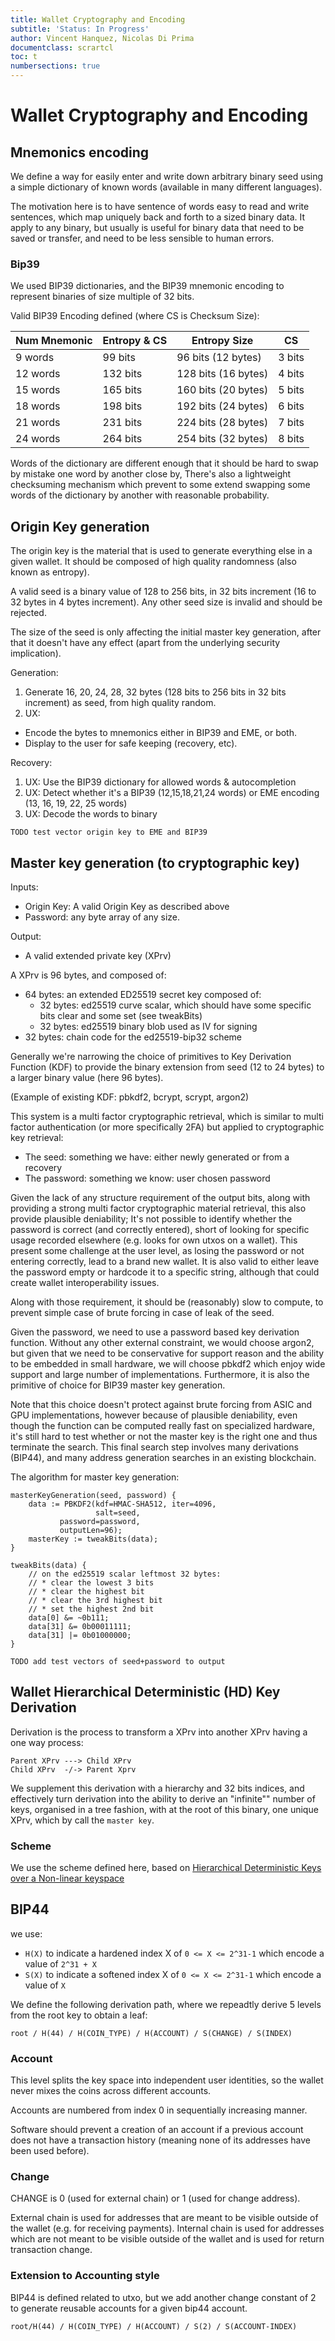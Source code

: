 ```yaml
---
title: Wallet Cryptography and Encoding
subtitle: 'Status: In Progress'
author: Vincent Hanquez, Nicolas Di Prima
documentclass: scrartcl
toc: t
numbersections: true
---
```


# Wallet Cryptography and Encoding

## Mnemonics encoding

We define a way for easily enter and write down arbitrary binary seed using a
simple dictionary of known words (available in many different languages).

The motivation here is to have sentence of words easy to read and write sentences,
which map uniquely back and forth to a sized binary data. It apply to any
binary, but usually is useful for binary data that need to be saved
or transfer, and need to be less sensible to human errors.

### Bip39

We used BIP39 dictionaries, and the BIP39 mnemonic encoding to represent
binaries of size multiple of 32 bits.

Valid BIP39 Encoding defined (where CS is Checksum Size):

| Num Mnemonic | Entropy & CS | Entropy Size        | CS     |
| ------------ | ------------ | ------------------- | ------ |
| 9 words      | 99 bits      | 96 bits (12 bytes)  | 3 bits |
| 12 words     | 132 bits     | 128 bits (16 bytes) | 4 bits |
| 15 words     | 165 bits     | 160 bits (20 bytes) | 5 bits |
| 18 words     | 198 bits     | 192 bits (24 bytes) | 6 bits |
| 21 words     | 231 bits     | 224 bits (28 bytes) | 7 bits |
| 24 words     | 264 bits     | 254 bits (32 bytes) | 8 bits |

Words of the dictionary are different enough that it should
be hard to swap by mistake one word by another close by,
There's also a lightweight checksuming mechanism which
prevent to some extend swapping some words of the dictionary
by another with reasonable probability.

## Origin Key generation

The origin key is the material that is used to generate everything else in a
given wallet. It should be composed of high quality randomness (also known as
entropy).

A valid seed is a binary value of 128 to 256 bits, in 32 bits increment (16 to
32 bytes in 4 bytes increment). Any other seed size is invalid and should be
rejected.

The size of the seed is only affecting the initial master key generation, after
that it doesn't have any effect (apart from the underlying security
implication).

Generation:

1. Generate 16, 20, 24, 28, 32 bytes (128 bits to 256 bits in 32 bits increment) as seed, from high quality random.
2. UX:
  * Encode the bytes to mnemonics either in BIP39 and EME, or both.
  * Display to the user for safe keeping (recovery, etc).

Recovery:

1. UX: Use the BIP39 dictionary for allowed words & autocompletion
2. UX: Detect whether it's a BIP39 (12,15,18,21,24 words) or EME encoding (13, 16, 19, 22, 25 words)
3. UX: Decode the words to binary

```
TODO test vector origin key to EME and BIP39
```

## Master key generation (to cryptographic key)

Inputs:

* Origin Key: A valid Origin Key as described above
* Password: any byte array of any size.

Output:

* A valid extended private key (XPrv)

A XPrv is 96 bytes, and composed of:

* 64 bytes: an extended ED25519 secret key composed of:
  * 32 bytes: ed25519 curve scalar, which should have some specific bits clear and some set (see tweakBits)
  * 32 bytes: ed25519 binary blob used as IV for signing
* 32 bytes: chain code for the ed25519-bip32 scheme

Generally we're narrowing the choice of primitives to Key Derivation Function
(KDF) to provide the binary extension from seed (12 to 24 bytes) to a larger
binary value (here 96 bytes).

(Example of existing KDF: pbkdf2, bcrypt, scrypt, argon2)

This system is a multi factor cryptographic retrieval, which is similar to
multi factor authentication (or more specifically 2FA) but applied to
cryptographic key retrieval:

* The seed: something we have: either newly generated or from a recovery
* The password: something we know: user chosen password

Given the lack of any structure requirement of the output bits, along with
providing a strong multi factor cryptographic material retrieval, this also
provide plausible deniability; It's not possible to identify whether the
password is correct (and correctly entered), short of looking for specific
usage recorded elsewhere (e.g. looks for own utxos on a wallet). This present
some challenge at the user level, as losing the password or not entering
correctly, lead to a brand new wallet. It is also valid to either leave the
password empty or hardcode it to a specific string, although that could create
wallet interoperability issues.

Along with those requirement, it should be (reasonably) slow to compute, to
prevent simple case of brute forcing in case of leak of the seed.

Given the password, we need to use a password based key derivation function.
Without any other external constraint, we would choose argon2, but given that
we need to be conservative for support reason and the ability to be embedded in
small hardware, we will choose pbkdf2 which enjoy wide support and large number
of implementations. Furthermore, it is also the primitive of choice for BIP39
master key generation.

Note that this choice doesn't protect against brute forcing from ASIC and GPU
implementations, however because of plausible deniability, even though the
function can be computed really fast on specialized hardware, it's still hard
to test whether or not the master key is the right one and thus terminate the
search. This final search step involves many derivations (BIP44), and many
address generation searches in an existing blockchain.

The algorithm for master key generation:

    masterKeyGeneration(seed, password) {
        data := PBKDF2(kdf=HMAC-SHA512, iter=4096,
                       salt=seed,
		       password=password,
		       outputLen=96);
        masterKey := tweakBits(data);
    }

    tweakBits(data) {
        // on the ed25519 scalar leftmost 32 bytes:
        // * clear the lowest 3 bits
        // * clear the highest bit
        // * clear the 3rd highest bit
        // * set the highest 2nd bit
        data[0] &= ~0b111;
        data[31] &= 0b00011111;
        data[31] |= 0b01000000;
    }


```
TODO add test vectors of seed+password to output
```

## Wallet Hierarchical Deterministic (HD) Key Derivation

Derivation is the process to transform a XPrv into another XPrv having a one way process:

    Parent XPrv ---> Child XPrv
    Child XPrv  -/-> Parent Xprv

We supplement this derivation with a hierarchy and 32 bits indices, and effectively turn
derivation into the ability to derive an "infinite"" number of keys, organised in a tree fashion,
with at the root of this binary, one unique XPrv, which by call the `master key`.

### Scheme

We use the scheme defined here, based on [Hierarchical Deterministic Keys over a Non-linear keyspace](https://cardanolaunch.com/assets/Ed25519_BIP.pdf)

## BIP44

we use:

* `H(X)` to indicate a hardened index X of `0 <= X <= 2^31-1` which encode a value of `2^31 + X`
* `S(X)` to indicate a softened index X of `0 <= X <= 2^31-1` which encode a value of `X`

We define the following derivation path, where we repeadtly derive 5 levels
from the root key to obtain a leaf:

    root / H(44) / H(COIN_TYPE) / H(ACCOUNT) / S(CHANGE) / S(INDEX)

### Account

This level splits the key space into independent user identities, so the wallet
never mixes the coins across different accounts.

Accounts are numbered from index 0 in sequentially increasing manner.

Software should prevent a creation of an account if a previous account does not
have a transaction history (meaning none of its addresses have been used
before).

### Change

CHANGE is 0 (used for external chain) or 1 (used for change address).

External chain is used for addresses that are meant to be visible outside of
the wallet (e.g. for receiving payments). Internal chain is used for addresses
which are not meant to be visible outside of the wallet and is used for return
transaction change.

### Extension to Accounting style

BIP44 is defined related to utxo, but we add another change constant of 2
to generate reusable accounts for a given bip44 account.

    root/H(44) / H(COIN_TYPE) / H(ACCOUNT) / S(2) / S(ACCOUNT-INDEX)

